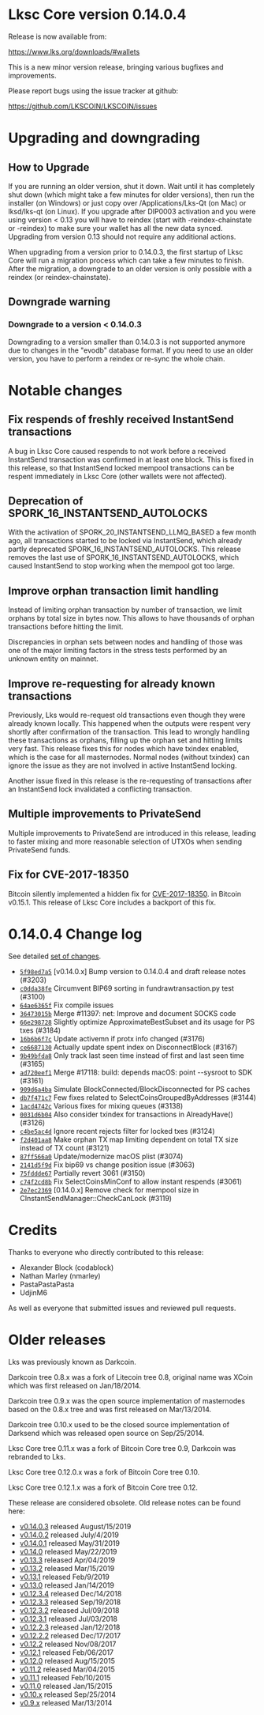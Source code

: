 Lksc Core version 0.14.0.4
==========================

Release is now available from:

  <https://www.lks.org/downloads/#wallets>

This is a new minor version release, bringing various bugfixes and improvements.

Please report bugs using the issue tracker at github:

  <https://github.com/LKSCOIN/LKSCOIN/issues>


Upgrading and downgrading
=========================

How to Upgrade
--------------

If you are running an older version, shut it down. Wait until it has completely
shut down (which might take a few minutes for older versions), then run the
installer (on Windows) or just copy over /Applications/Lks-Qt (on Mac) or
lksd/lks-qt (on Linux). If you upgrade after DIP0003 activation and you were
using version < 0.13 you will have to reindex (start with -reindex-chainstate
or -reindex) to make sure your wallet has all the new data synced. Upgrading from
version 0.13 should not require any additional actions.

When upgrading from a version prior to 0.14.0.3, the
first startup of Lksc Core will run a migration process which can take a few minutes
to finish. After the migration, a downgrade to an older version is only possible with
a reindex (or reindex-chainstate).

Downgrade warning
-----------------

### Downgrade to a version < 0.14.0.3

Downgrading to a version smaller than 0.14.0.3 is not supported anymore due to changes
in the "evodb" database format. If you need to use an older version, you have to perform
a reindex or re-sync the whole chain.

Notable changes
===============

Fix respends of freshly received InstantSend transactions
---------------------------------------------------------

A bug in Lksc Core caused respends to not work before a received InstantSend transaction was confirmed in at least
one block. This is fixed in this release, so that InstantSend locked mempool transactions can be
respent immediately in Lksc Core (other wallets were not affected).

Deprecation of SPORK_16_INSTANTSEND_AUTOLOCKS
---------------------------------------------

With the activation of SPORK_20_INSTANTSEND_LLMQ_BASED a few month ago, all transactions started to be locked via
InstantSend, which already partly deprecated SPORK_16_INSTANTSEND_AUTOLOCKS. This release removes the last use
of SPORK_16_INSTANTSEND_AUTOLOCKS, which caused InstantSend to stop working when the mempool got too large.

Improve orphan transaction limit handling
-----------------------------------------

Instead of limiting orphan transaction by number of transaction, we limit orphans by total size in bytes
now. This allows to have thousands of orphan transactions before hitting the limit.

Discrepancies in orphan sets between nodes and handling of those was one of the major limiting factors in
the stress tests performed by an unknown entity on mainnet.

Improve re-requesting for already known transactions
----------------------------------------------------

Previously, Lks would re-request old transactions even though they were already known locally. This
happened when the outputs were respent very shortly after confirmation of the transaction. This lead to
wrongly handling these transactions as orphans, filling up the orphan set and hitting limits very fast.
This release fixes this for nodes which have txindex enabled, which is the case for all masternodes. Normal
nodes (without txindex) can ignore the issue as they are not involved in active InstantSend locking.

Another issue fixed in this release is the re-requesting of transactions after an InstantSend lock invalidated
a conflicting transaction.

Multiple improvements to PrivateSend
------------------------------------

Multiple improvements to PrivateSend are introduced in this release, leading to faster mixing and more
reasonable selection of UTXOs when sending PrivateSend funds.

Fix for CVE-2017-18350
----------------------

Bitcoin silently implemented a hidden fix for [CVE-2017-18350](https://lists.linuxfoundation.org/pipermail/bitcoin-dev/2019-November/017453.html).
in Bitcoin v0.15.1. This release of Lksc Core includes a backport of this fix.


0.14.0.4 Change log
===================

See detailed [set of changes](https://github.com/LKSCOIN/LKSCOIN/compare/v0.14.0.3...lkspay:v0.14.0.4).

- [`5f98ed7a5`](https://github.com/LKSCOIN/LKSCOIN/commit/5f98ed7a5) [v0.14.0.x] Bump version to 0.14.0.4 and draft release notes (#3203)
- [`c0dda38fe`](https://github.com/LKSCOIN/LKSCOIN/commit/c0dda38fe) Circumvent BIP69 sorting in fundrawtransaction.py test (#3100)
- [`64ae6365f`](https://github.com/LKSCOIN/LKSCOIN/commit/64ae6365f) Fix compile issues
- [`36473015b`](https://github.com/LKSCOIN/LKSCOIN/commit/36473015b) Merge #11397: net: Improve and document SOCKS code
- [`66e298728`](https://github.com/LKSCOIN/LKSCOIN/commit/66e298728) Slightly optimize ApproximateBestSubset and its usage for PS txes (#3184)
- [`16b6b6f7c`](https://github.com/LKSCOIN/LKSCOIN/commit/16b6b6f7c) Update activemn if protx info changed (#3176)
- [`ce6687130`](https://github.com/LKSCOIN/LKSCOIN/commit/ce6687130) Actually update spent index on DisconnectBlock (#3167)
- [`9b49bfda8`](https://github.com/LKSCOIN/LKSCOIN/commit/9b49bfda8) Only track last seen time instead of first and last seen time (#3165)
- [`ad720eef1`](https://github.com/LKSCOIN/LKSCOIN/commit/ad720eef1) Merge #17118: build: depends macOS: point --sysroot to SDK (#3161)
- [`909d6a4ba`](https://github.com/LKSCOIN/LKSCOIN/commit/909d6a4ba) Simulate BlockConnected/BlockDisconnected for PS caches
- [`db7f471c7`](https://github.com/LKSCOIN/LKSCOIN/commit/db7f471c7) Few fixes related to SelectCoinsGroupedByAddresses (#3144)
- [`1acd4742c`](https://github.com/LKSCOIN/LKSCOIN/commit/1acd4742c) Various fixes for mixing queues (#3138)
- [`0031d6b04`](https://github.com/LKSCOIN/LKSCOIN/commit/0031d6b04) Also consider txindex for transactions in AlreadyHave() (#3126)
- [`c4be5ac4d`](https://github.com/LKSCOIN/LKSCOIN/commit/c4be5ac4d) Ignore recent rejects filter for locked txes (#3124)
- [`f2d401aa8`](https://github.com/LKSCOIN/LKSCOIN/commit/f2d401aa8) Make orphan TX map limiting dependent on total TX size instead of TX count (#3121)
- [`87ff566a0`](https://github.com/LKSCOIN/LKSCOIN/commit/87ff566a0) Update/modernize macOS plist (#3074)
- [`2141d5f9d`](https://github.com/LKSCOIN/LKSCOIN/commit/2141d5f9d) Fix bip69 vs change position issue (#3063)
- [`75fddde67`](https://github.com/LKSCOIN/LKSCOIN/commit/75fddde67) Partially revert 3061 (#3150)
- [`c74f2cd8b`](https://github.com/LKSCOIN/LKSCOIN/commit/c74f2cd8b) Fix SelectCoinsMinConf to allow instant respends (#3061)
- [`2e7ec2369`](https://github.com/LKSCOIN/LKSCOIN/commit/2e7ec2369) [0.14.0.x] Remove check for mempool size in CInstantSendManager::CheckCanLock (#3119)

Credits
=======

Thanks to everyone who directly contributed to this release:

- Alexander Block (codablock)
- Nathan Marley (nmarley)
- PastaPastaPasta
- UdjinM6

As well as everyone that submitted issues and reviewed pull requests.

Older releases
==============

Lks was previously known as Darkcoin.

Darkcoin tree 0.8.x was a fork of Litecoin tree 0.8, original name was XCoin
which was first released on Jan/18/2014.

Darkcoin tree 0.9.x was the open source implementation of masternodes based on
the 0.8.x tree and was first released on Mar/13/2014.

Darkcoin tree 0.10.x used to be the closed source implementation of Darksend
which was released open source on Sep/25/2014.

Lksc Core tree 0.11.x was a fork of Bitcoin Core tree 0.9,
Darkcoin was rebranded to Lks.

Lksc Core tree 0.12.0.x was a fork of Bitcoin Core tree 0.10.

Lksc Core tree 0.12.1.x was a fork of Bitcoin Core tree 0.12.

These release are considered obsolete. Old release notes can be found here:

- [v0.14.0.3](https://github.com/LKSCOIN/LKSCOIN/blob/master/doc/release-notes/lks/release-notes-0.14.0.3.md) released August/15/2019
- [v0.14.0.2](https://github.com/LKSCOIN/LKSCOIN/blob/master/doc/release-notes/lks/release-notes-0.14.0.2.md) released July/4/2019
- [v0.14.0.1](https://github.com/LKSCOIN/LKSCOIN/blob/master/doc/release-notes/lks/release-notes-0.14.0.1.md) released May/31/2019
- [v0.14.0](https://github.com/LKSCOIN/LKSCOIN/blob/master/doc/release-notes/lks/release-notes-0.14.0.md) released May/22/2019
- [v0.13.3](https://github.com/LKSCOIN/LKSCOIN/blob/master/doc/release-notes/lks/release-notes-0.13.3.md) released Apr/04/2019
- [v0.13.2](https://github.com/LKSCOIN/LKSCOIN/blob/master/doc/release-notes/lks/release-notes-0.13.2.md) released Mar/15/2019
- [v0.13.1](https://github.com/LKSCOIN/LKSCOIN/blob/master/doc/release-notes/lks/release-notes-0.13.1.md) released Feb/9/2019
- [v0.13.0](https://github.com/LKSCOIN/LKSCOIN/blob/master/doc/release-notes/lks/release-notes-0.13.0.md) released Jan/14/2019
- [v0.12.3.4](https://github.com/LKSCOIN/LKSCOIN/blob/master/doc/release-notes/lks/release-notes-0.12.3.4.md) released Dec/14/2018
- [v0.12.3.3](https://github.com/LKSCOIN/LKSCOIN/blob/master/doc/release-notes/lks/release-notes-0.12.3.3.md) released Sep/19/2018
- [v0.12.3.2](https://github.com/LKSCOIN/LKSCOIN/blob/master/doc/release-notes/lks/release-notes-0.12.3.2.md) released Jul/09/2018
- [v0.12.3.1](https://github.com/LKSCOIN/LKSCOIN/blob/master/doc/release-notes/lks/release-notes-0.12.3.1.md) released Jul/03/2018
- [v0.12.2.3](https://github.com/LKSCOIN/LKSCOIN/blob/master/doc/release-notes/lks/release-notes-0.12.2.3.md) released Jan/12/2018
- [v0.12.2.2](https://github.com/LKSCOIN/LKSCOIN/blob/master/doc/release-notes/lks/release-notes-0.12.2.2.md) released Dec/17/2017
- [v0.12.2](https://github.com/LKSCOIN/LKSCOIN/blob/master/doc/release-notes/lks/release-notes-0.12.2.md) released Nov/08/2017
- [v0.12.1](https://github.com/LKSCOIN/LKSCOIN/blob/master/doc/release-notes/lks/release-notes-0.12.1.md) released Feb/06/2017
- [v0.12.0](https://github.com/LKSCOIN/LKSCOIN/blob/master/doc/release-notes/lks/release-notes-0.12.0.md) released Aug/15/2015
- [v0.11.2](https://github.com/LKSCOIN/LKSCOIN/blob/master/doc/release-notes/lks/release-notes-0.11.2.md) released Mar/04/2015
- [v0.11.1](https://github.com/LKSCOIN/LKSCOIN/blob/master/doc/release-notes/lks/release-notes-0.11.1.md) released Feb/10/2015
- [v0.11.0](https://github.com/LKSCOIN/LKSCOIN/blob/master/doc/release-notes/lks/release-notes-0.11.0.md) released Jan/15/2015
- [v0.10.x](https://github.com/LKSCOIN/LKSCOIN/blob/master/doc/release-notes/lks/release-notes-0.10.0.md) released Sep/25/2014
- [v0.9.x](https://github.com/LKSCOIN/LKSCOIN/blob/master/doc/release-notes/lks/release-notes-0.9.0.md) released Mar/13/2014

